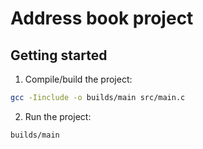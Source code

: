 # Address book project

## Getting started
1. Compile/build the project:
```sh
gcc -Iinclude -o builds/main src/main.c
```

2. Run the project:
```sh
builds/main
```
